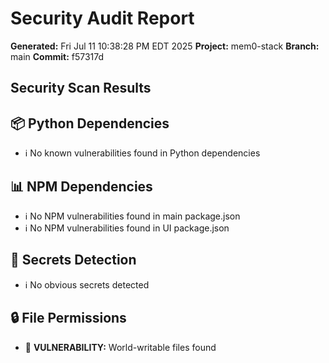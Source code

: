 # Security Audit Report

**Generated:** Fri Jul 11 10:38:28 PM EDT 2025
**Project:** mem0-stack
**Branch:** main
**Commit:** f57317d

## Security Scan Results


## 📦 Python Dependencies
- ℹ️  No known vulnerabilities found in Python dependencies

## 📊 NPM Dependencies
- ℹ️  No NPM vulnerabilities found in main package.json
- ℹ️  No NPM vulnerabilities found in UI package.json

## 🔐 Secrets Detection
- ℹ️  No obvious secrets detected

## 🔒 File Permissions
- 🚨 **VULNERABILITY:** World-writable files found
